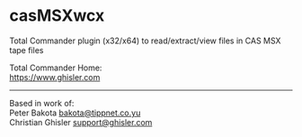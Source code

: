 # casMSXwcx

Total Commander plugin (x32/x64) to read/extract/view files in CAS MSX tape files

Total Commander Home:  
https://www.ghisler.com

- - -

Based in work of:  
Peter Bakota <bakota@tippnet.co.yu>  
Christian Ghisler <support@ghisler.com>  
